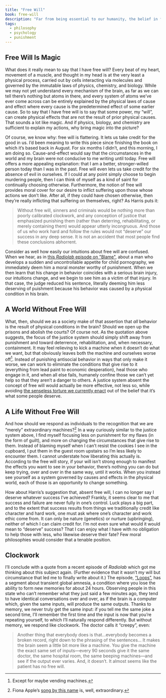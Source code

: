 ```yaml
---
title: "Free Will"
book: free-will
description: "Far from being essential to our humanity, the belief in free will holds us back from being more humane and pragmatic."
tags:
  - philosophy
  - psychology
  - punishment
---
```


## Free Will Is Magic

What does it really mean to say that I have free will? Every beat of my heart, movement of a muscle, and thought in my head is at the very least a physical process, carried out by cells interacting via molecules and governed by the immutable laws of physics, chemistry, and biology. While we may not yet understand every mechanism of the brain, as far as we can tell there’s nothing but atoms in there, and every system of atoms we’ve ever come across can be entirely explained by the physical laws of cause and effect where every cause is the predetermined effect of some earlier cause. So to say that I have free will is to say that some power, my “will”, can create physical effects that are not the result of prior physical causes. That sounds a lot like magic. And if physics, biology, and chemistry are sufficient to explain my actions, why bring magic into the picture?

Of course, we know why: free will is flattering. It lets us take credit for the good in us. I’d been meaning to write this piece since finishing the book on which it’s based back in August. For six months I didn’t, and this morning, I am doing so. Cause-and-effect would say that the circumstances in the world and my brain were not conducive to me writing until today. Free will offers a more appealing explanation: that I am a better, stronger-willed person today than I was in the past. Free will even lets us take credit for the absence of evil in ourselves. If I could at any point simply choose to begin murdering people, then I can think of myself as a kind of saint for continually choosing otherwise. Furthermore, the notion of free will provides moral cover for our desire to inflict suffering upon those whose actions we don’t like. After all, if they could have chosen otherwise, then they’re really inflicting that suffering on themselves, right? As Harris puts it:

> Without free will, sinners and criminals would be nothing more than poorly calibrated clockwork, and any conception of justice that emphasized punishing them (rather than deterring, rehabilitating, or merely containing them) would appear utterly incongruous. And those of us who work hard and follow the rules would not “deserve” our success in any deep sense. It is not an accident that most people find these conclusions abhorrent.

Consider as well how easily our intuitions about free will are confused. When we hear, as in [this _Radiolab_ episode on "Blame"](https://www.wnycstudios.org/story/317421-blame), about a man who develops a sudden and uncontrollable appetite for child pornography, we immediately deem him a moral monster worthy of punishment. When we then learn that his change in behavior coincides with a serious brain injury, our intuitions change, and we begin to see him as a victim of that injury. In that case, the judge reduced his sentence, literally deeming him less deserving of puishment because his behavior was caused by a physical condition in his brain.

## A World Without Free Will

What, then, should we as a society make of that assertion that _all_ behavior is the result of physical conditions in the brain? Should we open up the prisons and abolish the courts? Of course not. As the quotation above suggests, the focus of the justice system should simply shift away from punishment and toward deterrence, rehabilitation, and, when necessary, containment. It may feel relieving to kick a machine when it doesn’t do what we want, but that obviously leaves both the machine and ourselves worse off[^1]. Instead of punishing antisocial behavior in ways that only make it worse, we can work to eliminate the conditions that give rise to it (everything from lead paint to economic desperation), heal those who engage in it, and when all else fails, humanely confine those we can’t yet help so that they aren’t a danger to others. A justice system absent the concept of free will would actually be more effective, not less so, while avoiding [the senseless torture we currently enact](https://www.amnestyusa.org/the-shocking-abuse-of-solitary-confinement-in-u-s-prisons/) out of the belief that it’s what some people deserve.

## A Life Without Free Will

And how should we respond as individuals to the recognition that we are “merely” extraordinary machines?[^2] In a way curiously similar to the justice system above, I find myself focusing less on punishment for my flaws (in the form of guilt), and more on changing the circumstances that give rise to them. Instead of blaming myself when I can’t resist the cookies I see in the cupboard, I put them in the guest room upstairs so I’m less likely to encounter them. I cannot understate how liberating this actually is. According to the free will story, if your will isn’t strong enough to manifest the effects you want to see in your behavior, there’s nothing you can do but keep trying, over and over in the same way, until it works. When you instead see yourself as a system governed by causes and effects in the physical world, each of those is an opportunity to change something.

How about Harris’s suggestion that, absent free will, I can no longer say I deserve whatever success I’ve achieved? Frankly, it seems clear to me that success and failure are never fully in one’s control. Luck plays a big part, and to the extent that success results from things we traditionally credit like character and hard work, one must ask where one’s character and work ethic come from. It can only be nature (genetics) or nurture (upbringing), neither of which I can claim credit for. I’m not even sure what would it would mean to “deserve” success? That I can enjoy what I have with no obligation to help those with less, who likewise deserve their fate? Few moral philosophies would consider that a tenable position.

## Clockwork

I’ll conclude with a quote from a recent episode of _Radiolab_ which got me thinking about this subject again. (Further evidence that it wasn’t my will but circumstance that led me to finally write about it.) The episode, [“Loops”](https://www.wnycstudios.org/story/radiolab-loops), has a segment about transient global amnesia, a condition where you lose the ability to form new memories for about 24 hours. Observing people in this state who can’t remember what they just said a few minutes ago, they tend to have identical conversations over and over, as if the brain is a computer which, given the same inputs, will produce the same outputs. Thanks to memory, we never truly get the same input: if you tell me the same joke a second time, I’ll remember the first time and the input is now that you’re repeating yourself, to which I’ll naturally respond differently. But without memory, we respond like clockwork. The doctor calls it “creepy”, even:

> Another thing that everybody does is that...everybody becomes a broken record, right down to the phrasing of the sentences... It makes the brain seem a little bit more like a machine. You give the machine the exact same set of inputs—every 90 seconds give it the same doctor, the same hospital room, the same beeping machines—and see if the output ever varies. And, it doesn’t. It almost seems like the patient has no free will.

[^1]: Except for maybe vending machines.
[^2]: Fiona Apple’s [song by this name](https://www.youtube.com/watch?v=T14ux2k7rk0) is, well, extraordinary.
